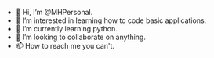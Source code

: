 - 👋 Hi, I’m @MHPersonal.
- 👀 I’m interested in learning how to code basic applications.
- 🌱 I’m currently learning python.
- 💞️ I’m looking to collaborate on anything.
- 📫 How to reach me you can't.

<!---
MHPersonal/MHPersonal is a ✨ special ✨ repository because its `README.md` (this file) appears on your GitHub profile.
You can click the Preview link to take a look at your changes.
--->
